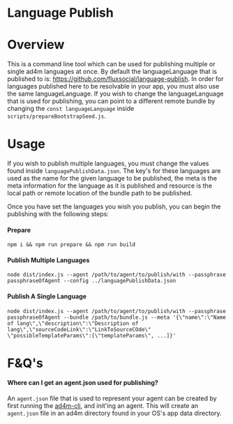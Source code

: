 # Language Publish

# Overview

This is a command line tool which can be used for publishing multiple or single ad4m languages at once. By default the languageLanguage that is published to is: https://github.com/fluxsocial/language-publish. In order for languages published here to be resolvable in your app, you must also use the same languageLanguage. If you wish to change the languageLanguage that is used for publishing, you can point to a different remote bundle by changing the `const languageLanguage` inside `scripts/prepareBootstrapSeed.js`.

# Usage

If you wish to publish multiple languages, you must change the values found inside `languagePublishData.json`. The key's for these languages are used as the name for the given language to be published, the meta is the meta information for the language as it is published and resource is the local path or remote location of the bundle path to be published. <br>

Once you have set the languages you wish you publish, you can begin the publishing with the following steps:


#### Prepare
```
npm i && npm run prepare && npm run build
```

#### Publish Multiple Languages

```
node dist/index.js --agent /path/to/agent/to/publish/with --passphrase passphraseOfAgent --config ../languagePublishData.json
```

#### Publish A Single Language

```
node dist/index.js --agent /path/to/agent/to/publish/with --passphrase passphraseOfAgent --bundle /path/to/bundle.js --meta '{\"name\":\"Name of lang\",\"description\":\"Description of lang\",\"sourceCodeLink\":\"LinkToSourceCOde\" \"possibleTemplateParams\":[\"templateParams\", ...]}'
```

# F&Q's
#### Where can I get an agent.json used for publishing?

An `agent.json` file that is used to represent your agent can be created by first running the [ad4m-cli](https://github.com/perspect3vism/ad4m-host), and init'ing an agent. This will create an `agent.json` file in an ad4m directory found in your OS's app data directory.